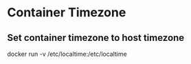 # Container Timezone

## Set container timezone to host timezone

docker run -v /etc/localtime:/etc/localtime

